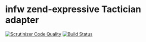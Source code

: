 # infw zend-expressive Tactician adapter

[![Scrutinizer Code Quality](https://scrutinizer-ci.com/g/kpicaza/infw-tactician-adapter/badges/quality-score.png?b=master)](https://scrutinizer-ci.com/g/kpicaza/infw-tactician-adapter/?branch=master)
[![Build Status](https://scrutinizer-ci.com/g/kpicaza/infw-tactician-adapter/badges/build.png?b=master)](https://scrutinizer-ci.com/g/kpicaza/infw-tactician-adapter/build-status/master)
